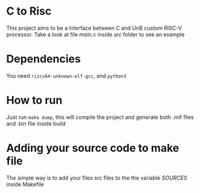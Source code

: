 # C to Risc
This project aims to be a interface between C and UnB custom RISC-V processor.
Take a look at file *main.c* inside *src* folder to see an example

# Dependencies
You need `riscv64-unknown-elf-gcc`, and `python3`

# How to run
Just run `make dump`, this will compile the project and generate both .mif files and .bin file inside build

# Adding your source code to make file
The simple way is to add your files src files to the the variable _SOURCES_ inside Makefile